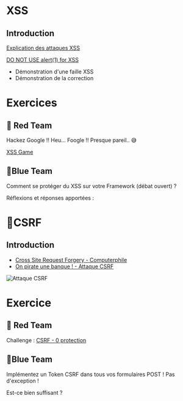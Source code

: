 # XSS 

## Introduction
[Explication des attaques XSS](https://www.youtube.com/watch?v=EoaDgUgS6QA)

[DO NOT USE alert(1) for XSS](https://www.youtube.com/watch?v=KHwVjzWei1c)

- Démonstration d'une faille XSS
- Démonstration de la correction 

# Exercices

## 🔴  Red Team

Hackez Google !! Heu... Foogle !! Presque pareil.. :sweat_smile: 

[XSS Game](http://www.xssgame.com/)


## 🔵Blue Team

Comment se protéger du XSS sur votre Framework (débat ouvert) ? 

Réflexions et réponses apportées :


# 📧CSRF

## Introduction

- [Cross Site Request Forgery - Computerphile](https://www.youtube.com/watch?v=vRBihr41JTo)
- [On pirate une banque ! - Attaque CSRF](https://www.youtube.com/watch?v=pELVhNdWYS8)

![Attaque CSRF](https://github.com/user-attachments/assets/df4d7d63-c336-4997-b643-ed53968bb06a)


# Exercice

## 🔴 Red Team

Challenge : [CSRF - 0 protection](https://www.root-me.org/fr/Challenges/Web-Client/CSRF-0-protection)



## 🔵Blue Team

Implémentez un Token CSRF dans tous vos formulaires POST ! Pas d'exception !

Est-ce bien suffisant ? 
